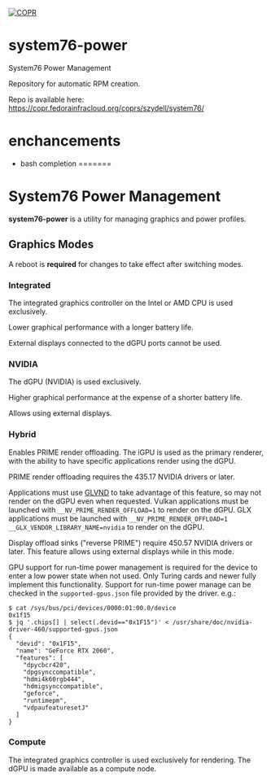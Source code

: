 [![COPR](https://copr.fedorainfracloud.org/coprs/szydell/system76/package/system76-power/status_image/last_build.png)](https://copr.fedorainfracloud.org/coprs/szydell/system76/package/system76-power/)

# system76-power
System76 Power Management

Repository for automatic RPM creation.

Repo is available here: https://copr.fedorainfracloud.org/coprs/szydell/system76/

# enchancements
+ bash completion 
=======
# System76 Power Management

**system76-power** is a utility for managing graphics and power profiles.

## Graphics Modes

A reboot is **required** for changes to take effect after switching modes.

### Integrated

The integrated graphics controller on the Intel or AMD CPU is used exclusively.

Lower graphical performance with a longer battery life.

External displays connected to the dGPU ports cannot be used.

### NVIDIA

The dGPU (NVIDIA) is used exclusively.

Higher graphical performance at the expense of a shorter battery life.

Allows using external displays.

### Hybrid

Enables PRIME render offloading. The iGPU is used as the primary renderer, with
the ability to have specific applications render using the dGPU.

PRIME render offloading requires the 435.17 NVIDIA drivers or later.

Applications must use [GLVND] to take advantage of this feature, so may not
render on the dGPU even when requested. Vulkan applications must be launched
with `__NV_PRIME_RENDER_OFFLOAD=1` to render on the dGPU. GLX applications must
be launched with `__NV_PRIME_RENDER_OFFLOAD=1 __GLX_VENDOR_LIBRARY_NAME=nvidia`
to render on the dGPU.

Display offload sinks ("reverse PRIME") require 450.57 NVIDIA drivers or later.
This feature allows using external displays while in this mode.

GPU support for run-time power management is required for the device to enter
a low power state when not used. Only Turing cards and newer fully implement
this functionality. Support for run-time power manage can be checked in the
`supported-gpus.json` file provided by the driver. e.g.:

```
$ cat /sys/bus/pci/devices/0000:01:00.0/device
0x1f15
$ jq '.chips[] | select(.devid=="0x1F15")' < /usr/share/doc/nvidia-driver-460/supported-gpus.json
{
  "devid": "0x1F15",
  "name": "GeForce RTX 2060",
  "features": [
    "dpycbcr420",
    "dpgsynccompatible",
    "hdmi4k60rgb444",
    "hdmigsynccompatible",
    "geforce",
    "runtimepm",
    "vdpaufeaturesetJ"
  ]
}
```

[GLVND]: https://gitlab.freedesktop.org/glvnd/libglvnd

### Compute

The integrated graphics controller is used exclusively for rendering. The dGPU
is made available as a compute node.
